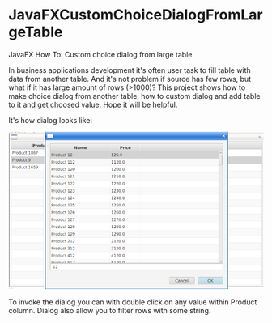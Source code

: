 # JavaFXCustomChoiceDialogFromLargeTable
JavaFX How To: Custom choice dialog from large table

In business applications development it's often user task to fill table with data from another table.
And it's not problem if source has few rows, but what if it has large amount of rows (>1000)?
This project shows how to make choice dialog from another table, how to custom dialog and add table to it and get choosed value.
Hope it will be helpful.

It's how dialog looks like:

![Alt text](screen.png "a title")

To invoke the dialog you can with double click on any value within Product column.
Dialog also allow you to filter rows with some string.
